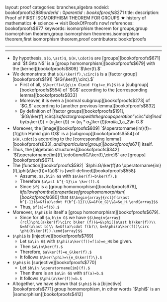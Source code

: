layout: proof
categories: branches,algebra
nodeid: bookofproofs$2889
orderid: 0
parentid: bookofproofs$8271
title: 
description: Proof of FIRST ISOMORPHISM THEOREM FOR GROUPS ★ history of mathematics ✚ science ➜ visit BookOfProofs now!
references: bookofproofs$677
keywords: isomorphism theorem for groups,group isomorphism theorem,group isomorphism theorems,isomorphism theorem,first isomorphism theorem,proof
contributors: bookofproofs

---


---

* By hypothesis, `$(G,\ast)$`, `$(H,\cdot)$` are [groups][bookofproofs$671] and `$f:G\to N$` is a [group homomorphism][bookofproofs$679] with the [kernel][bookofproofs$809] `$\ker(f).$` 
* We demonstrate that `$(G/\ker(f),\circ)$` is a [factor group][bookofproofs$191] `$(G/\ker(f),\circ).$`
   * First of all, `$\ker(f)=\{g\in G\mid f(g)=e_H\}$` is a [subgroup][bookofproofs$554] of `$G$` according to the [corresponding lemma][bookofproofs$833]
   * Moreover, it is even a [normal subgroup][bookofproofs$273] of `$G,$` according to [another previous lemma][bookofproofs$832]
   * By definition of [factor groups][bookofproofs$191], `$(G/\ker(f),\circ)$` is a factor group with the group operation `$"\circ"$` defined by `$$(a_1 \ker(f))\circ(a_2\ker(f)):=(a_1\ast a_2)\ker(f)$$` for all `$a_1,a_2\in G.$` 
* Moreover, the [image][bookofproofs$809] `$\operatorname{im}(f)=\{f(g)\in H\mid g\in G\}$` is a [subgroup][bookofproofs$554] of `$(H,\cdot)$` according to the [corresponding lemma][bookofproofs$833], and in particular a [group][bookofproofs$671] itself.
* Thus, the [algebraic structures][bookofproofs$342] `$(\operatorname{im}(f),\cdot)$` and `$(G/\ker(f),\circ)$` are [groups][bookofproofs$671].
* The [function][bookofproofs$592] `$\phi:G/\ker(f)\to \operatorname{im}(f),$` `$\phi(a\ker(f))=f(a)$` is [well-defined][bookofproofs$558]:
   * Assume, `$a,b\in G$` with `$a\ker(f)=b\ker(f).$`
   * Therefore `$a\ast b^{-1}\in \ker(f).$` 
   * Since `$f$` is a [group homomorphism][bookofproofs$679], it follows from the [properties of group homomorphism][bookofproofs$680] that `$$\begin{array}{rcl}f(a\ast b^{-1})&=&f(a)\cdot f(b^{-1})\\&=&f(e_G)\\&=&e_H.\end{array}$$`
   * Thus, `$f(a)=f(b).$`
* Moreover, `$\phi$` is itself a [group homomorphism][bookofproofs$679].
   * Since for all `$a,b\in G$` we have `$$\begin{array}{rcl}\phi(a\ker(f)\circ b\ker (f))&=&\phi((a\ast b)\ker(f))\\
&=&f(a\ast b)\\
&=&f(a)\cdot f(b)\\
&=&\phi(a\ker(f))\circ \phi(b\ker(f)).\end{array}$$`
* `$\phi$` is [injective][bookofproofs$769]
   * Let `$a\in G$` with `$\phi(a\ker(f))=f(a)=e_H$` be given.
   * Then `$a\in\ker(f).$`
   * Therefore, `$a\ker(f)=e_G\ker(f).$`
   * It follows `$\ker(\phi)=\{e_G\ker(f)\}.$`
* `$\phi$` is [surjective][bookofproofs$770]
   * Let `$b\in \operatorname{im}(f).$` 
   * Then there is an `$a\in G$` with `$f(a)=b.$`
   * It follows `$\phi(a\ker(f))=b.$`
* Altogether, we have shown that `$\phi$` is a [bijective][bookofproofs$771] group homomorphism, in other words `$\phi$` is an [isomorphism][bookofproofs$412]
